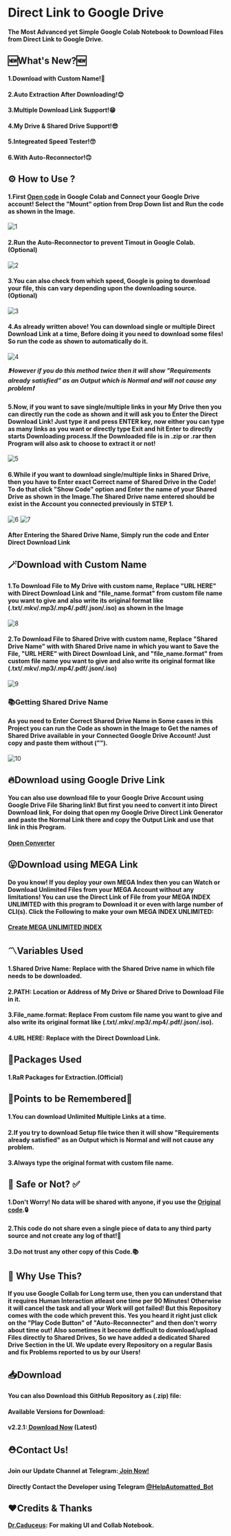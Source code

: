 # Direct Link to Google Drive
<p><b>The Most Advanced yet Simple Google Colab Notebook to Download Files from Direct Link to Google Drive.</b></p>
<h2>🆕What's New?🆕</h2>
<h4><b>1.Download with Custom Name!🤩</b></h4>
<h4><b>2.Auto Extraction After Downloading!😊</b></h4>
<h4><b>3.Multiple Download Link Support!😁</b></h4>
<h4><b>4.My Drive & Shared Drive Support!😎</b></h4>
<h4><b>5.Integreated Speed Tester!😙</b></h4>
<h4><b>6.With Auto-Reconnector!🙃</b></h4>
<h2>⚙️ How to Use ?</h2>
<h4><b>1.First <a href="" alt="Open-Colab">Open code</a> in Google Colab and Connect your Google Drive account! Select the "Mount" option from Drop Down list and Run the code as shown in the Image.</b></h4>
<img src="Img/1.png" alt="1">
<h4><b>2.Run the Auto-Reconnector to prevent Timout in Google Colab.(Optional)</b></h4>
<img src="Img/2.png" alt="2">
<h4><b>3.You can also check from which speed, Google is going to download your file, this can vary depending upon the downloading source.(Optional)</b></h4>
<img src="Img/3.png" alt="3">
<h4><b>4.As already written above! You can download single or multiple Direct Download Link at a time, Before doing it you need to download some files! So run the code as shown to automatically do it.</b></h4>
<img src="Img/4.png" alt="4">
<p><b><i>❗However if you do this method twice then it will show "Requirements already satisfied" as an Output which is Normal and will not cause any problem❗</i></b></p>
<h4><b>5.Now, if you want to save single/multiple links in your My Drive then you can directly run the code as shown and it will ask you to Enter the Direct Download Link! Just type it and press ENTER key, now either you can type as many links as you want or directly type Exit and hit Enter to directly starts Downloading process.If the Downloaded file is in .zip or .rar then Program will also ask to choose to extract it or not!</b></h4>
<img src="Img/5.png" alt="5">
<h4><b>6.While if you want to download single/multiple links in Shared Drive, then you have to Enter exact Correct name of Shared Drive in the Code! To do that click "Show Code" option and Enter the name of your Shared Drive as shown in the Image.The Shared Drive name entered should be exist in the Account you connected previously in STEP 1.</b></h4>
<img src="Img/6.png" alt="6">
<img src="Img/7.png" alt="7">
<h4><b>After Entering the Shared Drive Name, Simply run the code and  Enter Direct Download Link</b></h4>
<h2>🪄Download with Custom Name</h2>
<h4><b>1.To Download File to My Drive with custom name, Replace "URL HERE" with Direct Download Link and "file_name.format" from custom file name you want to give and also write its original format like (.txt/.mkv/.mp3/.mp4/.pdf/.json/.iso) as shown in the Image</b></h4>
<img src="Img/8.png" alt="8">
<h4><b>2.To Download File to Shared Drive with custom name, Replace "Shared Drive Name" with with Shared Drive name in which you want to Save the File, "URL HERE" with Direct Download Link, and "file_name.format" from custom file name you want to give and also write its original format like (.txt/.mkv/.mp3/.mp4/.pdf/.json/.iso)</b></h4>
<img src="Img/9.png" alt="9">
<h3><b>📚Getting Shared Drive Name</b></h3>
<h4><b>As you need to Enter Correct Shared Drive Name in Some cases in this Project you can run the Code as shown in the Image to Get the names of Shared Drive available in your Connected Google Drive Account! Just copy and paste them without ("").</b></h4>
<img src="Img/10.png" alt="10">
<h2><b>🔥Download using Google Drive Link</b></h2>
<h4><b>You can also use download file to your Google Drive Account using Google Drive File Sharing link! But first you need to convert it into Direct Download link, For doing that open my Google Drive Direct Link Generator and paste the Normal Link there and copy the Output Link and use that link in this Program.</b></h4>
<h4><b><a href="https://www.caduceus.ml/Google-Drive-Direct-Link/">Open Converter</a></b></h4>
<h2><b>😛Download using MEGA Link</b></h2>
<h4><b>Do you know! If you deploy your own MEGA Index then you can Watch or Download Unlimited Files from your MEGA Account without any limitations! You can use the Direct Link of File from your MEGA INDEX UNLIMITED with this program to Download it or even with large number of CLI(s). Click the Following to make your own MEGA INDEX UNLIMITED:</b></h4>
<h4><b><a href="https://www.caduceus.ml/MEGA-INDEX/">Create MEGA UNLIMITED INDEX</a></b></h4>
<h2>〽️Variables Used</h2>
<h4><b>1.Shared Drive Name: Replace with the Shared Drive name in which file needs to be downloaded.</b></h4>
<h4><b>2.PATH: Location or Address of My Drive or Shared Drive to Download File in it.</b></h4>
<h4><b>3.File_name.format: Replace From custom file name you want to give and also write its original format like (.txt/.mkv/.mp3/.mp4/.pdf/.json/.iso).</b></h4>
<h4><b>4.URL HERE: Replace with the Direct Download Link.</b></h4>
<h2>📑Packages Used</h2>
<h4>1.RaR Packages for Extraction.(Official)</h4>
<h2>🎯Points to be Remembered🎯</h2>
<h4><b>1.You can download Unlimited Multiple Links at a time.</b></h4>
<h4><b>2.If you try to download Setup file twice then it will show "Requirements already satisfied" as an Output which is Normal and will not cause any problem.</b></h4>
<h4><b>3.Always type the original format with custom file name.</b></h4>
<h2> 🔐 Safe or Not? ✅</h2>
<h4><b> 1.Don't Worry! No data will be shared with anyone, if you use the <a href="https://github.com/TheCaduceus/Torrent-to-GoogleDrive">Original code</a>.🔒</b></h4>
<h4><b> 2.This code do not share even a single piece of data to any third party source and not create any log of that!🔑</b></h4>
<h4><b> 3.Do not trust any other copy of this Code.📚</b></h4>
<h2> 🤔 Why Use This?</h2>
<h4><b>If you use Google Collab for Long term use, then you can understand that it requires Human Interaction atleast one time per 90 Minutes! Otherwise it will cancel the task and all your Work will got failed! But this Repository comes with the code which prevent this. Yes you heard it right just click on the "Play Code Button" of "Auto-Reconnecter" and then don't worry about time out! Also sometimes it become defficult to download/upload Files directly to Shared Drives, So we have added a dedicated Shared Drive Section in the UI. We update every Repository on a regular Basis and fix Problems reported to us by our Users!</b></h4>
<h2> 📥Download</h2>
<h4><b> You can also Download this GitHub Repository as (.zip) file:</b></h4>
<h4><b>Available Versions for Download:</b></h4>
<h4><b>v2.2.1:<a href="https://github.com/TheCaduceus/Direct-Link-to-Google-Drive/archive/refs/heads/main.zip"> Download Now</a> (Latest)</b></h4>
<h2>⛑Contact Us!</h2>
<h4><b>Join our Update Channel at Telegram:<a href="https://telegram.me/TheCaduceusUPDATE"> Join Now!</b></a>
<h4><b>Directly Contact the Developer using Telegram <a href="https://telegram.me/HelpAutomatted_Bot">@HelpAutomatted_Bot</a></b></h4>
<h2>❤️Credits & Thanks</h2>
<p><b><a href="https://github.com/TheCaduceus">Dr.Caduceus</a>: For making UI and Collab Notebook.</b></p>
